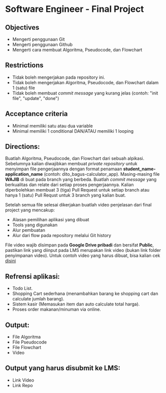 # **Software Engineer - Final Project**

## Objectives
* Mengerti penggunaan Git
* Mengerti penggunaan Github
* Mengerti cara membuat Algoritma, Pseudocode, dan Flowchart

## Restrictions
* Tidak boleh mengerjakan pada repository ini.
* Tidak boleh mengerjakan Algoritma, Pseudocode, dan Flowchart dalam 1 (satu) file
* Tidak boleh membuat *commit message* yang kurang jelas (contoh: "init file", "update", "done")

## Acceptance criteria
* Minimal memiliki satu atau dua variable
* Minimal memiliki 1 conditional DAN/ATAU memiliki 1 looping

## Directions:
Buatlah Algoritma, Pseudocode, dan Flowchart dari sebuah alpikasi. Sebelumnya kalian diwajibkan membuat *private repository* untuk menyimpan file pengerjaannya dengan format penamaan **student_name-application_name** (contoh: dito_bagus-calculator_app). Masing-masing file **WAJIB** di buat pada branch yang berbeda. Buatlah *commit message* yang berkualitas dan relate dari setiap proses pengerjaannya. Kalian diperbolehkan membuat 3 (tiga) Pull Request untuk setiap branch atau hanya 1 (satu) Pull Requst untuk 3 branch yang kalian buat.

Setelah semua file selesai dikerjakan buatlah video penjelasan dari final project yang mencakup:
* Alasan pemilihan aplikasi yang dibuat
* Tools yang digunakan
* Alur pembuatan
* Alur dari flow pada repository melalui Git history

File video wajib disimpan pada **Google Drive pribadi** dan bersifat **Public**, pastikan link yang diinput pada LMS merupakan link video (bukan link folder penyimpanan video). Untuk contoh video yang harus dibuat, bisa kalian cek [disini](https://drive.google.com/file/d/1d8HmD-VqczGhEY6YBO3zZQ_tUcDZVUnn/view?usp=sharing) 

## Refrensi aplikasi:
* Todo List.
* Shopping Cart sederhana (menambahkan barang ke shopping cart dan calculate jumlah barang).
* Sistem kasir (Memasukan item dan auto calculate total harga).
* Proses order makanan/minuman via online.

## Output:
* File Algoritma
* File Pseudocode
* File Flowchart
* Video

## Output yang harus disubmit ke LMS:
* Link Video
* Link Repo
